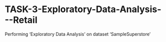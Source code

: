 # TASK-3-Exploratory-Data-Analysis---Retail
Performing ‘Exploratory Data Analysis’ on dataset ‘SampleSuperstore’
